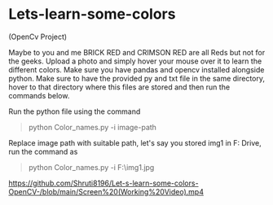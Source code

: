 # Lets-learn-some-colors
(OpenCv Project)

Maybe to you and me BRICK RED and CRIMSON RED are all Reds but not for the geeks. Upload a photo and simply hover your mouse over it to learn the different colors. Make sure you have pandas and opencv installed alongside python.
Make sure to have the provided py and txt file in the same directory, hover to that directory where this files are stored and then run the commands below.

Run the python file using the command 
>python Color_names.py -i image-path

Replace image path with suitable path, let's say you stored img1 in F: Drive, run the command as
>python Color_names.py -i F:\img1.jpg


https://github.com/Shruti8196/Let-s-learn-some-colors-OpenCV-/blob/main/Screen%20(Working%20Video).mp4
